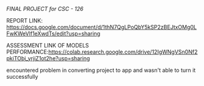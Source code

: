 *FINAL PROJECT for CSC - 126*

REPORT LINK: https://docs.google.com/document/d/1thN7QgLPoQbY5kSP2zBEJtxOMg0LFwKWeVlf1eXwdTs/edit?usp=sharing

ASSESSMENT LINK OF MODELS PERFORMANCE:https://colab.research.google.com/drive/12IgWNgVSn0Nf2pkiTObj_yrjiZ1ot2he?usp=sharing

encountered problem in converting project to app and wasn't able to turn it successfully
